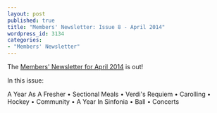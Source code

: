 ```yaml
---
layout: post
published: true
title: "Members' Newsletter: Issue 8 - April 2014"
wordpress_id: 3134
categories:
- "Members' Newsletter"
---
```

The [Members' Newsletter for April 2014]("http://eums.eusa.ed.ac.uk/society/membership/newsletter/" "Members' Newsletter") is out!

<p class="newsletter-summary">In this issue:</p>

<p class="newsletter-summary">A Year As A Fresher • Sectional Meals • Verdi's Requiem • Carolling • Hockey • Community • A Year In Sinfonia • Ball • Concerts</p>
